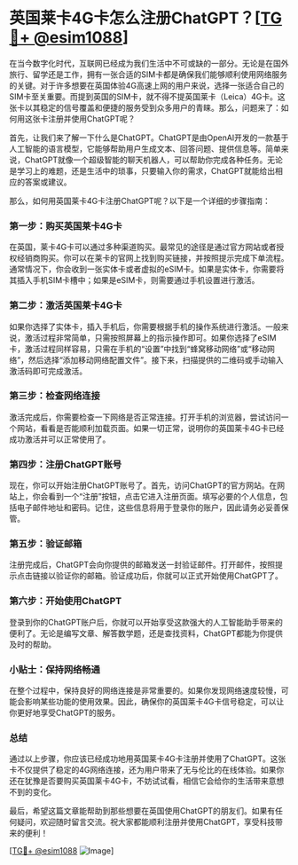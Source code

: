# 英国莱卡4G卡怎么注册ChatGPT？[[TG💪+ @esim1088](https://t.me/s/esim1088)]

在当今数字化时代，互联网已经成为我们生活中不可或缺的一部分。无论是在国外旅行、留学还是工作，拥有一张合适的SIM卡都是确保我们能够顺利使用网络服务的关键。对于许多想要在英国体验4G高速上网的用户来说，选择一张适合自己的SIM卡至关重要。而提到英国的SIM卡，就不得不提英国莱卡（Leica）4G卡。这张卡以其稳定的信号覆盖和便捷的服务受到众多用户的青睐。那么，问题来了：如何用这张卡注册并使用ChatGPT呢？

首先，让我们来了解一下什么是ChatGPT。ChatGPT是由OpenAI开发的一款基于人工智能的语言模型，它能够帮助用户生成文本、回答问题、提供信息等。简单来说，ChatGPT就像一个超级智能的聊天机器人，可以帮助你完成各种任务。无论是学习上的难题，还是生活中的琐事，只要输入你的需求，ChatGPT就能给出相应的答案或建议。

那么，如何用英国莱卡4G卡注册ChatGPT呢？以下是一个详细的步骤指南：

### 第一步：购买英国莱卡4G卡

在英国，莱卡4G卡可以通过多种渠道购买。最常见的途径是通过官方网站或者授权经销商购买。你可以在莱卡的官网上找到购买链接，并按照提示完成下单流程。通常情况下，你会收到一张实体卡或者虚拟的eSIM卡。如果是实体卡，你需要将其插入手机SIM卡槽中；如果是eSIM卡，则需要通过手机设置进行激活。

### 第二步：激活英国莱卡4G卡

如果你选择了实体卡，插入手机后，你需要根据手机的操作系统进行激活。一般来说，激活过程非常简单，只需按照屏幕上的指示操作即可。如果你选择了eSIM卡，激活过程同样容易，只需在手机的“设置”中找到“蜂窝移动网络”或“移动网络”，然后选择“添加移动网络配置文件”。接下来，扫描提供的二维码或手动输入激活码即可完成激活。

### 第三步：检查网络连接

激活完成后，你需要检查一下网络是否正常连接。打开手机的浏览器，尝试访问一个网站，看看是否能顺利加载页面。如果一切正常，说明你的英国莱卡4G卡已经成功激活并可以正常使用了。

### 第四步：注册ChatGPT账号

现在，你可以开始注册ChatGPT账号了。首先，访问ChatGPT的官方网站。在网站上，你会看到一个“注册”按钮，点击它进入注册页面。填写必要的个人信息，包括电子邮件地址和密码。记住，这些信息将用于登录你的账户，因此请务必妥善保管。

### 第五步：验证邮箱

注册完成后，ChatGPT会向你提供的邮箱发送一封验证邮件。打开邮件，按照提示点击链接以验证你的邮箱。验证成功后，你就可以正式开始使用ChatGPT了。

### 第六步：开始使用ChatGPT

登录到你的ChatGPT账户后，你就可以开始享受这款强大的人工智能助手带来的便利了。无论是编写文章、解答数学题，还是查找资料，ChatGPT都能为你提供及时的帮助。

### 小贴士：保持网络畅通

在整个过程中，保持良好的网络连接是非常重要的。如果你发现网络速度较慢，可能会影响某些功能的使用效果。因此，确保你的英国莱卡4G卡信号稳定，可以让你更好地享受ChatGPT的服务。

### 总结

通过以上步骤，你应该已经成功地用英国莱卡4G卡注册并使用了ChatGPT。这张卡不仅提供了稳定的4G网络连接，还为用户带来了无与伦比的在线体验。如果你还在犹豫是否要购买英国莱卡4G卡，不妨试试看，相信它会给你的生活带来意想不到的变化。

最后，希望这篇文章能帮助到那些想要在英国使用ChatGPT的朋友们。如果有任何疑问，欢迎随时留言交流。祝大家都能顺利注册并使用ChatGPT，享受科技带来的便利！

[[TG💪+ @esim1088](https://t.me/s/esim1088) ![Image](https://i.postimg.cc/4NQfJmqS/Snipaste-2025-05-13-00-14-12.png)]